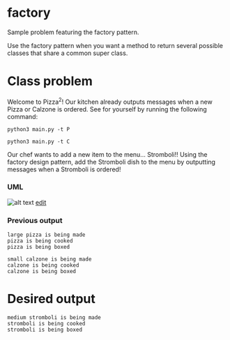 # factory
Sample problem featuring the factory pattern.

Use the factory pattern when you want a method to return several possible classes that share a common super class.

# Class problem
Welcome to Pizza<sup>2</sup>! Our kitchen already outputs messages when a new Pizza or Calzone is ordered. See for yourself by running the following command:

```
python3 main.py -t P
```

```
python3 main.py -t C
```

Our chef wants to add a new item to the menu... Stromboli!! Using the factory design pattern, add the Stromboli dish to the menu by outputting messages when a Stromboli is ordered!

### UML

![alt text](http://yuml.me/b723c80f.png)
[edit](http://yuml.me/edit/b723c80f)

### Previous output

```
large pizza is being made
pizza is being cooked
pizza is being boxed

small calzone is being made
calzone is being cooked
calzone is being boxed

```

# Desired output

```
medium stromboli is being made
stromboli is being cooked
stromboli is being boxed
```
